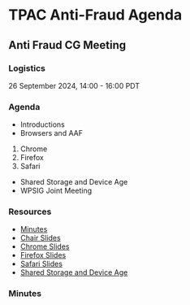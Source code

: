 # TPAC Anti-Fraud Agenda

## Anti Fraud CG Meeting

### Logistics

26 September 2024, 14:00 - 16:00 PDT

### Agenda

* Introductions
* Browsers and AAF
1. Chrome
1. Firefox
1. Safari
* Shared Storage and Device Age
* WPSIG Joint Meeting

### Resources

* [Minutes](https://docs.google.com/document/d/1giHwi1RI5fX6KBl5qMOKtOg7gj3e26Po0V-phr2bqos/edit)
* [Chair Slides](https://docs.google.com/presentation/d/1LqSkMQInU7tHh1o3K8092sBvjDJPFAtESLTmnDUb0lU/edit?usp=sharing)
* [Chrome Slides](https://docs.google.com/presentation/d/1c7Sd1qb-JJVeS7XhpvjeVk9G5uxCUAgr45yBVXmKbBY/edit)
* [Firefox Slides](https://docs.google.com/presentation/d/1o_9DlmbDk_4imHJ_jp7kKHu01jSlVQIK5972V7az40Q/edit)
* [Safari Slides](https://drive.google.com/file/d/1R9koTq16exSXDWTBV7RvPG_2WFrL8pV5/view?usp=sharing)
* [Shared Storage and Device Age](https://docs.google.com/presentation/d/1-VjSchD47FoLK1e_Iv4b6DGsUb70JE5No3VG_zLptbY/edit#slide=id.g3041befa8d0_6_325)

### Minutes
